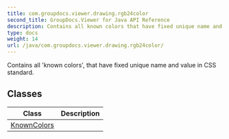 ```yaml
---
title: com.groupdocs.viewer.drawing.rgb24color
second_title: GroupDocs.Viewer for Java API Reference
description: Contains all known colors that have fixed unique name and value in CSS standard.
type: docs
weight: 14
url: /java/com.groupdocs.viewer.drawing.rgb24color/
---
```


Contains all 'known colors', that have fixed unique name and value in CSS standard.


## Classes

| Class | Description |
| --- | --- |
| [KnownColors](../com.groupdocs.viewer.drawing.rgb24color/knowncolors) |  |
